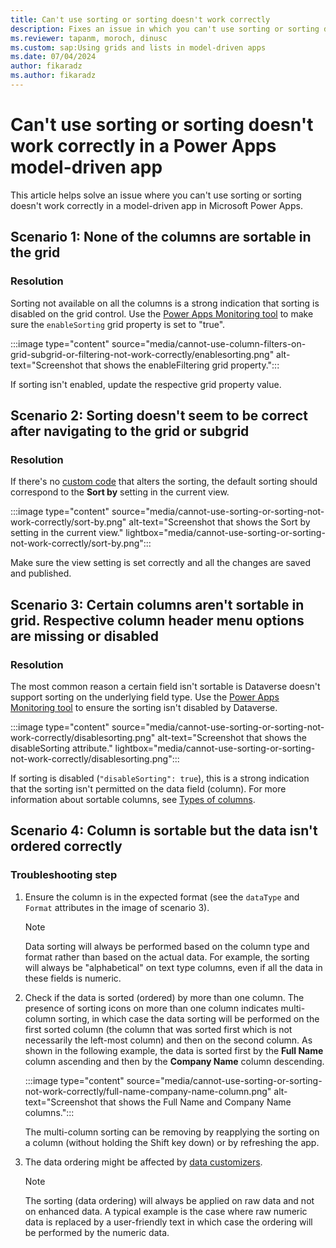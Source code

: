 ```yaml
---
title: Can't use sorting or sorting doesn't work correctly
description: Fixes an issue in which you can't use sorting or sorting doesn't work correctly in a Power Apps model-driven app.
ms.reviewer: tapanm, moroch, dinusc
ms.custom: sap:Using grids and lists in model-driven apps
ms.date: 07/04/2024
author: fikaradz
ms.author: fikaradz
---
```

# Can't use sorting or sorting doesn't work correctly in a Power Apps model-driven app

This article helps solve an issue where you can't use sorting or sorting doesn't work correctly in a model-driven app in Microsoft Power Apps.

## Scenario 1: None of the columns are sortable in the grid

### Resolution

Sorting not available on all the columns is a strong indication that sorting is disabled on the grid control. Use the [Power Apps Monitoring tool](/power-apps/maker/monitor-overview) to make sure the `enableSorting` grid property is set to "true".

:::image type="content" source="media/cannot-use-column-filters-on-grid-subgrid-or-filtering-not-work-correctly/enablesorting.png" alt-text="Screenshot that shows the enableFiltering grid property.":::

If sorting isn't enabled, update the respective grid property value.

## Scenario 2: Sorting doesn't seem to be correct after navigating to the grid or subgrid

### Resolution

If there's no [custom code](grid-issues.md#steps-to-perform-before-starting-troubleshooting) that alters the sorting, the default sorting should correspond to the **Sort by** setting in the current view.

:::image type="content" source="media/cannot-use-sorting-or-sorting-not-work-correctly/sort-by.png" alt-text="Screenshot that shows the Sort by setting in the current view." lightbox="media/cannot-use-sorting-or-sorting-not-work-correctly/sort-by.png":::

Make sure the view setting is set correctly and all the changes are saved and published.

## Scenario 3: Certain columns aren't sortable in grid. Respective column header menu options are missing or disabled

### Resolution

The most common reason a certain field isn't sortable is Dataverse doesn't support sorting on the underlying field type. Use the [Power Apps Monitoring tool](/power-apps/maker/monitor-overview) to ensure the sorting isn't disabled by Dataverse.

:::image type="content" source="media/cannot-use-sorting-or-sorting-not-work-correctly/disablesorting.png" alt-text="Screenshot that shows the disableSorting attribute." lightbox="media/cannot-use-sorting-or-sorting-not-work-correctly/disablesorting.png":::

If sorting is disabled (`"disableSorting": true`), this is a strong indication that the sorting isn't permitted on the data field (column). For more information about sortable columns, see [Types of columns](/power-apps/maker/data-platform/types-of-fields).

## Scenario 4: Column is sortable but the data isn't ordered correctly

### Troubleshooting step

1. Ensure the column is in the expected format (see the `dataType` and `Format` attributes in the image of scenario 3).

   > [!NOTE]
   > Data sorting will always be performed based on the column type and format rather than based on the actual data. For example, the sorting will always be "alphabetical" on text type columns, even if all the data in these fields is numeric.

2. Check if the data is sorted (ordered) by more than one column. The presence of sorting icons on more than one column indicates multi-column sorting, in which case the data sorting will be performed on the first sorted column (the column that was sorted first which is not necessarily the left-most column) and then on the second column. As shown in the following example, the data is sorted first by the **Full Name** column ascending and then by the **Company Name** column descending.

   :::image type="content" source="media/cannot-use-sorting-or-sorting-not-work-correctly/full-name-company-name-column.png" alt-text="Screenshot that shows the Full Name and Company Name columns.":::

   The multi-column sorting can be removing by reapplying the sorting on a column (without holding the Shift key down) or by refreshing the app.

3. The data ordering might be affected by [data customizers](/power-apps/developer/component-framework/customize-editable-grid-control).

   > [!NOTE]
   > The sorting (data ordering) will always be applied on raw data and not on enhanced data. A typical example is the case where raw numeric data is replaced by a user-friendly text in which case the ordering will be performed by the numeric data.
